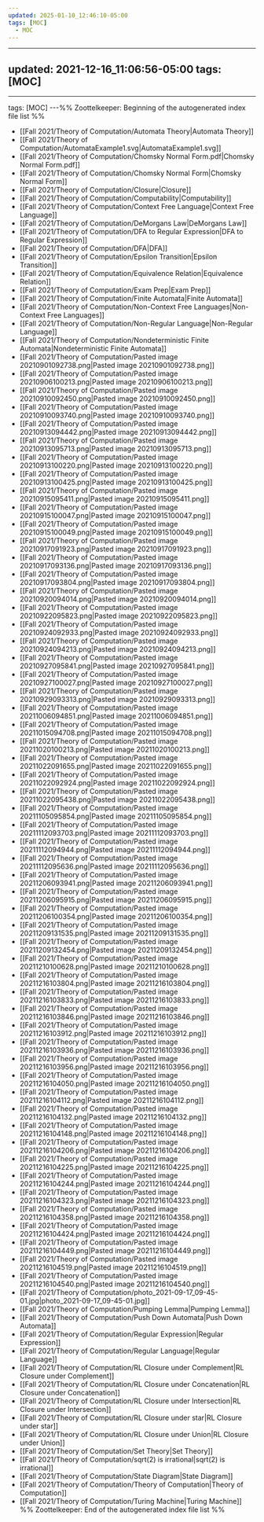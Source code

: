 ```yaml
---
updated: 2025-01-10_12:46:10-05:00
tags: [MOC]
  - MOC
---
```

---
updated: 2021-12-16_11:06:56-05:00
tags: [MOC]
---
---
tags: [MOC]
---%% Zoottelkeeper: Beginning of the autogenerated index file list  %%
-  [[Fall 2021/Theory of Computation/Automata Theory|Automata Theory]]
-  [[Fall 2021/Theory of Computation/AutomataExample1.svg|AutomataExample1.svg]]
-  [[Fall 2021/Theory of Computation/Chomsky Normal Form.pdf|Chomsky Normal Form.pdf]]
-  [[Fall 2021/Theory of Computation/Chomsky Normal Form|Chomsky Normal Form]]
-  [[Fall 2021/Theory of Computation/Closure|Closure]]
-  [[Fall 2021/Theory of Computation/Computability|Computability]]
-  [[Fall 2021/Theory of Computation/Context Free Language|Context Free Language]]
-  [[Fall 2021/Theory of Computation/DeMorgans Law|DeMorgans Law]]
-  [[Fall 2021/Theory of Computation/DFA to Regular Expression|DFA to Regular Expression]]
-  [[Fall 2021/Theory of Computation/DFA|DFA]]
-  [[Fall 2021/Theory of Computation/Epsilon Transition|Epsilon Transition]]
-  [[Fall 2021/Theory of Computation/Equivalence Relation|Equivalence Relation]]
-  [[Fall 2021/Theory of Computation/Exam Prep|Exam Prep]]
-  [[Fall 2021/Theory of Computation/Finite Automata|Finite Automata]]
-  [[Fall 2021/Theory of Computation/Non-Context Free Languages|Non-Context Free Languages]]
-  [[Fall 2021/Theory of Computation/Non-Regular Language|Non-Regular Language]]
-  [[Fall 2021/Theory of Computation/Nondeterministic Finite Automata|Nondeterministic Finite Automata]]
-  [[Fall 2021/Theory of Computation/Pasted image 20210901092738.png|Pasted image 20210901092738.png]]
-  [[Fall 2021/Theory of Computation/Pasted image 20210906100213.png|Pasted image 20210906100213.png]]
-  [[Fall 2021/Theory of Computation/Pasted image 20210910092450.png|Pasted image 20210910092450.png]]
-  [[Fall 2021/Theory of Computation/Pasted image 20210910093740.png|Pasted image 20210910093740.png]]
-  [[Fall 2021/Theory of Computation/Pasted image 20210913094442.png|Pasted image 20210913094442.png]]
-  [[Fall 2021/Theory of Computation/Pasted image 20210913095713.png|Pasted image 20210913095713.png]]
-  [[Fall 2021/Theory of Computation/Pasted image 20210913100220.png|Pasted image 20210913100220.png]]
-  [[Fall 2021/Theory of Computation/Pasted image 20210913100425.png|Pasted image 20210913100425.png]]
-  [[Fall 2021/Theory of Computation/Pasted image 20210915095411.png|Pasted image 20210915095411.png]]
-  [[Fall 2021/Theory of Computation/Pasted image 20210915100047.png|Pasted image 20210915100047.png]]
-  [[Fall 2021/Theory of Computation/Pasted image 20210915100049.png|Pasted image 20210915100049.png]]
-  [[Fall 2021/Theory of Computation/Pasted image 20210917091923.png|Pasted image 20210917091923.png]]
-  [[Fall 2021/Theory of Computation/Pasted image 20210917093136.png|Pasted image 20210917093136.png]]
-  [[Fall 2021/Theory of Computation/Pasted image 20210917093804.png|Pasted image 20210917093804.png]]
-  [[Fall 2021/Theory of Computation/Pasted image 20210920094014.png|Pasted image 20210920094014.png]]
-  [[Fall 2021/Theory of Computation/Pasted image 20210922095823.png|Pasted image 20210922095823.png]]
-  [[Fall 2021/Theory of Computation/Pasted image 20210924092933.png|Pasted image 20210924092933.png]]
-  [[Fall 2021/Theory of Computation/Pasted image 20210924094213.png|Pasted image 20210924094213.png]]
-  [[Fall 2021/Theory of Computation/Pasted image 20210927095841.png|Pasted image 20210927095841.png]]
-  [[Fall 2021/Theory of Computation/Pasted image 20210927100027.png|Pasted image 20210927100027.png]]
-  [[Fall 2021/Theory of Computation/Pasted image 20210929093313.png|Pasted image 20210929093313.png]]
-  [[Fall 2021/Theory of Computation/Pasted image 20211006094851.png|Pasted image 20211006094851.png]]
-  [[Fall 2021/Theory of Computation/Pasted image 20211015094708.png|Pasted image 20211015094708.png]]
-  [[Fall 2021/Theory of Computation/Pasted image 20211020100213.png|Pasted image 20211020100213.png]]
-  [[Fall 2021/Theory of Computation/Pasted image 20211022091655.png|Pasted image 20211022091655.png]]
-  [[Fall 2021/Theory of Computation/Pasted image 20211022092924.png|Pasted image 20211022092924.png]]
-  [[Fall 2021/Theory of Computation/Pasted image 20211022095438.png|Pasted image 20211022095438.png]]
-  [[Fall 2021/Theory of Computation/Pasted image 20211105095854.png|Pasted image 20211105095854.png]]
-  [[Fall 2021/Theory of Computation/Pasted image 20211112093703.png|Pasted image 20211112093703.png]]
-  [[Fall 2021/Theory of Computation/Pasted image 20211112094944.png|Pasted image 20211112094944.png]]
-  [[Fall 2021/Theory of Computation/Pasted image 20211112095636.png|Pasted image 20211112095636.png]]
-  [[Fall 2021/Theory of Computation/Pasted image 20211206093941.png|Pasted image 20211206093941.png]]
-  [[Fall 2021/Theory of Computation/Pasted image 20211206095915.png|Pasted image 20211206095915.png]]
-  [[Fall 2021/Theory of Computation/Pasted image 20211206100354.png|Pasted image 20211206100354.png]]
-  [[Fall 2021/Theory of Computation/Pasted image 20211209131535.png|Pasted image 20211209131535.png]]
-  [[Fall 2021/Theory of Computation/Pasted image 20211209132454.png|Pasted image 20211209132454.png]]
-  [[Fall 2021/Theory of Computation/Pasted image 20211210100628.png|Pasted image 20211210100628.png]]
-  [[Fall 2021/Theory of Computation/Pasted image 20211216103804.png|Pasted image 20211216103804.png]]
-  [[Fall 2021/Theory of Computation/Pasted image 20211216103833.png|Pasted image 20211216103833.png]]
-  [[Fall 2021/Theory of Computation/Pasted image 20211216103846.png|Pasted image 20211216103846.png]]
-  [[Fall 2021/Theory of Computation/Pasted image 20211216103912.png|Pasted image 20211216103912.png]]
-  [[Fall 2021/Theory of Computation/Pasted image 20211216103936.png|Pasted image 20211216103936.png]]
-  [[Fall 2021/Theory of Computation/Pasted image 20211216103956.png|Pasted image 20211216103956.png]]
-  [[Fall 2021/Theory of Computation/Pasted image 20211216104050.png|Pasted image 20211216104050.png]]
-  [[Fall 2021/Theory of Computation/Pasted image 20211216104112.png|Pasted image 20211216104112.png]]
-  [[Fall 2021/Theory of Computation/Pasted image 20211216104132.png|Pasted image 20211216104132.png]]
-  [[Fall 2021/Theory of Computation/Pasted image 20211216104148.png|Pasted image 20211216104148.png]]
-  [[Fall 2021/Theory of Computation/Pasted image 20211216104206.png|Pasted image 20211216104206.png]]
-  [[Fall 2021/Theory of Computation/Pasted image 20211216104225.png|Pasted image 20211216104225.png]]
-  [[Fall 2021/Theory of Computation/Pasted image 20211216104244.png|Pasted image 20211216104244.png]]
-  [[Fall 2021/Theory of Computation/Pasted image 20211216104323.png|Pasted image 20211216104323.png]]
-  [[Fall 2021/Theory of Computation/Pasted image 20211216104358.png|Pasted image 20211216104358.png]]
-  [[Fall 2021/Theory of Computation/Pasted image 20211216104424.png|Pasted image 20211216104424.png]]
-  [[Fall 2021/Theory of Computation/Pasted image 20211216104449.png|Pasted image 20211216104449.png]]
-  [[Fall 2021/Theory of Computation/Pasted image 20211216104519.png|Pasted image 20211216104519.png]]
-  [[Fall 2021/Theory of Computation/Pasted image 20211216104540.png|Pasted image 20211216104540.png]]
-  [[Fall 2021/Theory of Computation/photo_2021-09-17_09-45-01.jpg|photo_2021-09-17_09-45-01.jpg]]
-  [[Fall 2021/Theory of Computation/Pumping Lemma|Pumping Lemma]]
-  [[Fall 2021/Theory of Computation/Push Down Automata|Push Down Automata]]
-  [[Fall 2021/Theory of Computation/Regular Expression|Regular Expression]]
-  [[Fall 2021/Theory of Computation/Regular Language|Regular Language]]
-  [[Fall 2021/Theory of Computation/RL Closure under Complement|RL Closure under Complement]]
-  [[Fall 2021/Theory of Computation/RL Closure under Concatenation|RL Closure under Concatenation]]
-  [[Fall 2021/Theory of Computation/RL Closure under Intersection|RL Closure under Intersection]]
-  [[Fall 2021/Theory of Computation/RL Closure under star|RL Closure under star]]
-  [[Fall 2021/Theory of Computation/RL Closure under Union|RL Closure under Union]]
-  [[Fall 2021/Theory of Computation/Set Theory|Set Theory]]
-  [[Fall 2021/Theory of Computation/sqrt(2) is irrational|sqrt(2) is irrational]]
-  [[Fall 2021/Theory of Computation/State Diagram|State Diagram]]
-  [[Fall 2021/Theory of Computation/Theory of Computation|Theory of Computation]]
-  [[Fall 2021/Theory of Computation/Turing Machine|Turing Machine]]
%% Zoottelkeeper: End of the autogenerated index file list  %%
